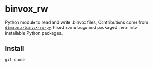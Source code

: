 # binvox_rw
Python module to read and write .binvox files, Contributions come from [`dimatura/binvox-rw-py`](https://github.com/dimatura/binvox-rw-py).
Fixed some bugs and packaged them into installable Python packages。

## Install
```
git clone 
```
